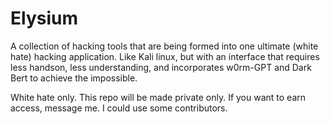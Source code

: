 # Elysium
A collection of hacking tools that are being formed into one ultimate (white hate) hacking 
application. Like Kali linux, but with an interface that requires less handson, less understanding, 
and incorporates w0rm-GPT and Dark Bert to achieve the impossible.

White hate only. This repo will be made private only. If you want to earn access, message me.
I could use some contributors.

